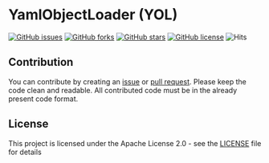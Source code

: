 # YamlObjectLoader (YOL)

[![GitHub issues](https://img.shields.io/github/issues/BlockRainNET/YamlObjectLoader)](https://github.com/BlockRainNET/YamlObjectLoader/issues) [![GitHub forks](https://img.shields.io/github/forks/BlockRainNET/YamlObjectLoader)](https://github.com/BlockRainNET/YamlObjectLoader/network) [![GitHub stars](https://img.shields.io/github/stars/BlockRainNET/YamlObjectLoader)](https://github.com/BlockRainNET/YamlObjectLoader/stargazers) [![GitHub license](https://img.shields.io/github/license/BlockRainNET/YamlObjectLoader)](https://github.com/BlockRainNET/YamlObjectLoader/blob/master/LICENSE) ![Hits](https://hitcounter.pythonanywhere.com/count/tag.svg?url=https%3A%2F%2Fgithub.com%2FBlockRainNET%2FYamlObjectLoader)

## Contribution

You can contribute by creating an [issue](https://github.com/BlockRainNET/YamlObjectLoader/issues/new) or [pull request](https://github.com/BlockRainNET/YamlObjectLoader/compare). Please keep the code clean and readable. All contributed code must be in the already present code format.

## License

This project is licensed under the Apache License 2.0 - see the [LICENSE](https://github.com/BlockRainNET/YamlObjectLoader/blob/master/LICENSE) file for details